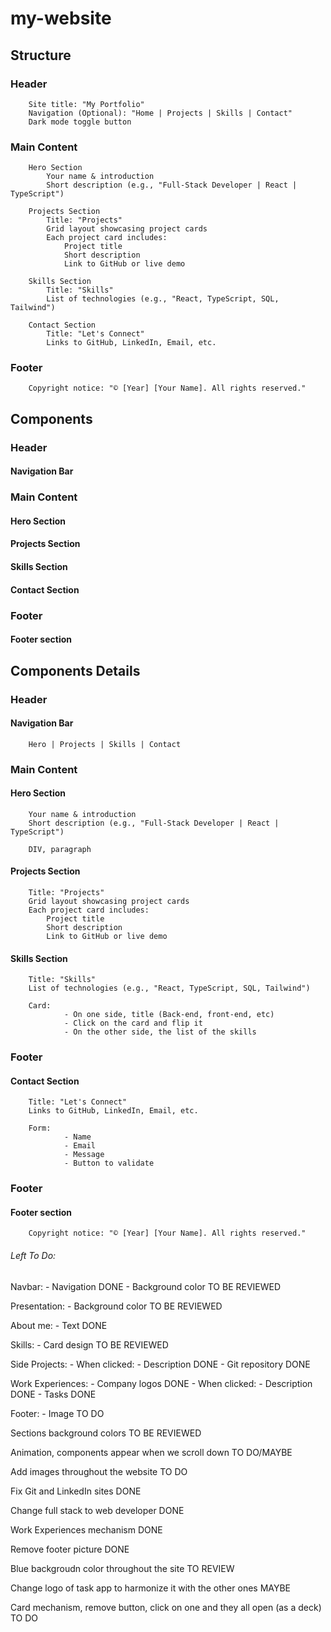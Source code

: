 # my-website

## Structure

### Header

		Site title: "My Portfolio"
		Navigation (Optional): "Home | Projects | Skills | Contact"
		Dark mode toggle button

### Main Content

		Hero Section
			Your name & introduction
			Short description (e.g., "Full-Stack Developer | React | TypeScript")

		Projects Section
			Title: "Projects"
			Grid layout showcasing project cards
			Each project card includes:
				Project title
				Short description
				Link to GitHub or live demo

		Skills Section
			Title: "Skills"
			List of technologies (e.g., "React, TypeScript, SQL, Tailwind")

		Contact Section
			Title: "Let's Connect"
			Links to GitHub, LinkedIn, Email, etc.

### Footer
		Copyright notice: "© [Year] [Your Name]. All rights reserved."


## Components

### Header
#### Navigation Bar

### Main Content
#### Hero Section
#### Projects Section
#### Skills Section
#### Contact Section

### Footer
#### Footer section

## Components Details

### Header
#### Navigation Bar
		Hero | Projects | Skills | Contact

### Main Content
#### Hero Section
		Your name & introduction
		Short description (e.g., "Full-Stack Developer | React | TypeScript")

		DIV, paragraph

#### Projects Section
		Title: "Projects"
		Grid layout showcasing project cards
		Each project card includes:
			Project title
			Short description
			Link to GitHub or live demo

#### Skills Section
		Title: "Skills"
		List of technologies (e.g., "React, TypeScript, SQL, Tailwind")

		Card:
				- On one side, title (Back-end, front-end, etc)
				- Click on the card and flip it
				- On the other side, the list of the skills

### Footer
#### Contact Section
		Title: "Let's Connect"
		Links to GitHub, LinkedIn, Email, etc.

		Form:
				- Name
				- Email
				- Message
				- Button to validate

### Footer
#### Footer section
		Copyright notice: "© [Year] [Your Name]. All rights reserved."


###### Left To Do:

Navbar:
			- Navigation DONE
			- Background color TO BE REVIEWED
		
Presentation:
			- Background color TO BE REVIEWED
		
About me:
			- Text DONE
			
Skills:
			- Card design TO BE REVIEWED
			
Side Projects:
			- When clicked:
							- Description DONE
							- Git repository DONE
							
Work Experiences:
			- Company logos DONE
			- When clicked:
							- Description DONE
							- Tasks DONE
							
Footer:
			- Image TO DO

Sections background colors TO BE REVIEWED

Animation, components appear when we scroll down TO DO/MAYBE

Add images throughout the website TO DO



Fix Git and LinkedIn sites DONE

Change full stack to web developer DONE

Work Experiences mechanism DONE

Remove footer picture DONE

Blue backgroudn color throughout the site TO REVIEW

Change logo of task app to harmonize it with the other ones MAYBE

Card mechanism, remove button, click on one and they all open (as a deck) TO DO